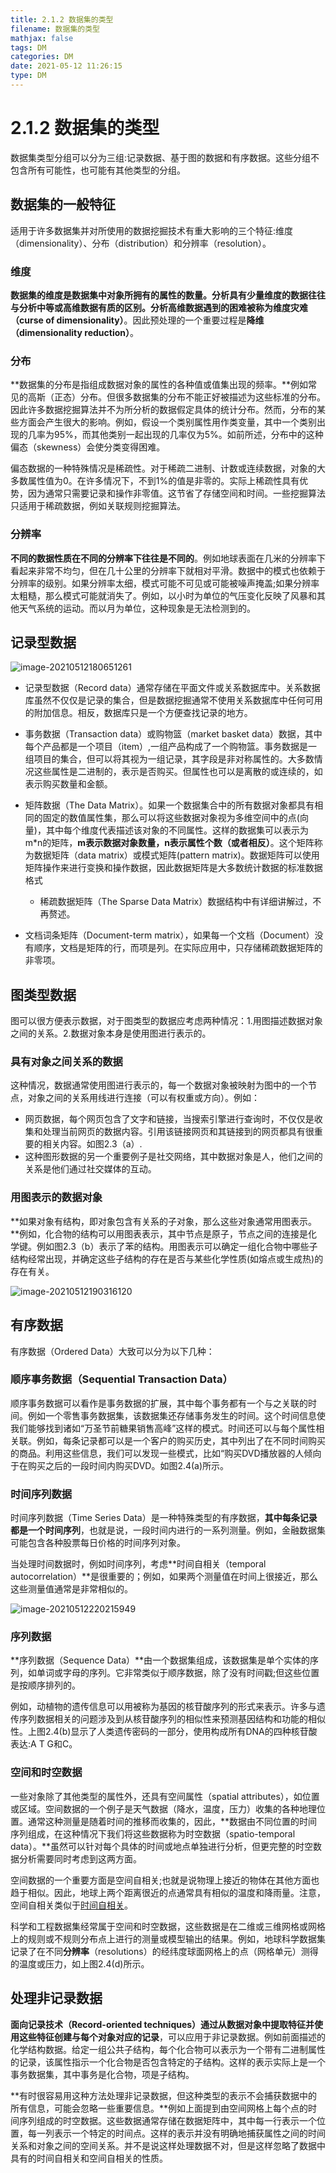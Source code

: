 ```yaml
---
title: 2.1.2 数据集的类型
filename: 数据集的类型
mathjax: false
tags: DM
categories: DM
date: 2021-05-12 11:26:15
type: DM
---
```

# 2.1.2 数据集的类型

数据集类型分组可以分为三组:记录数据、基于图的数据和有序数据。这些分组不包含所有可能性，也可能有其他类型的分组。

## 数据集的一般特征

适用于许多数据集并对所使用的数据挖掘技术有重大影响的三个特征:维度（dimensionality）、分布（distribution）和分辨率（resolution）。

### 维度

**数据集的维度是数据集中对象所拥有的属性的数量。**分析具有少量维度的数据往往与分析中等或高维数据有质的区别。分析高维数据遇到的困难被称为**维度灾难（curse of dimensionality）**。因此预处理的一个重要过程是**降维（dimensionality reduction）**。

### 分布

**数据集的分布是指组成数据对象的属性的各种值或值集出现的频率。**例如常见的高斯（正态）分布。但很多数据集的分布不能正好被描述为这些标准的分布。因此许多数据挖掘算法并不为所分析的数据假定具体的统计分布。然而，分布的某些方面会产生很大的影响。例如，假设一个类别属性用作类变量，其中一个类别出现的几率为95%，而其他类别一起出现的几率仅为5%。如前所述，分布中的这种偏态（skewness）会使分类变得困难。

偏态数据的一种特殊情况是稀疏性。对于稀疏二进制、计数或连续数据，对象的大多数属性值为0。在许多情况下，不到1%的值是非零的。实际上稀疏性具有优势，因为通常只需要记录和操作非零值。这节省了存储空间和时间。一些挖掘算法只适用于稀疏数据，例如关联规则挖掘算法。	

### 分辨率

**不同的数据性质在不同的分辨率下往往是不同的**。例如地球表面在几米的分辨率下看起来非常不均匀，但在几十公里的分辨率下就相对平滑。数据中的模式也依赖于分辨率的级别。如果分辨率太细，模式可能不可见或可能被噪声掩盖;如果分辨率太粗糙，那么模式可能就消失了。例如，以小时为单位的气压变化反映了风暴和其他天气系统的运动。而以月为单位，这种现象是无法检测到的。

## 记录型数据

![image-20210512180651261](2-Types%20of%20Data%20Sets/image-20210512180651261.png)

- 记录型数据（Record data）通常存储在平面文件或关系数据库中。关系数据库虽然不仅仅是记录的集合，但是数据挖掘通常不使用关系数据库中任何可用的附加信息。相反，数据库只是一个方便查找记录的地方。

- 事务数据（Transaction data）或购物篮（market basket data）数据，其中每个产品都是一个项目（item）,一组产品构成了一个购物篮。事务数据是一组项目的集合，但可以将其视为一组记录，其字段是非对称属性的。大多数情况这些属性是二进制的，表示是否购买。但属性也可以是离散的或连续的，如表示购买数量和金额。

- 矩阵数据（The Data Matrix）。如果一个数据集合中的所有数据对象都具有相同的固定的数值属性集，那么可以将这些数据对象视为多维空间中的点(向量)，其中每个维度代表描述该对象的不同属性。这样的数据集可以表示为m*n的矩阵，**m表示数据对象数量，n表示属性个数（或者相反）**。这个矩阵称为数据矩阵（data matrix）或模式矩阵(pattern matrix)。数据矩阵可以使用矩阵操作来进行变换和操作数据，因此数据矩阵是大多数统计数据的标准数据格式
  - 稀疏数据矩阵（The Sparse Data Matrix）数据结构中有详细讲解过，不再赘述。
- 文档词条矩阵（Document-term matrix），如果每一个文档（Document）没有顺序，文档是矩阵的行，而项是列。在实际应用中，只存储稀疏数据矩阵的非零项。

## 图类型数据

图可以很方便表示数据，对于图类型的数据应考虑两种情况：1.用图描述数据对象之间的关系。2.数据对象本身是使用图进行表示的。

### 具有对象之间关系的数据

这种情况，数据通常使用图进行表示的，每一个数据对象被映射为图中的一个节点，对象之间的关系用线进行连接（可以有权重或方向）。例如：

- 网页数据，每个网页包含了文字和链接，当搜索引擎进行查询时，不仅仅是收集和处理当前网页的数据内容。引用该链接网页和其链接到的网页都具有很重要的相关内容。如图2.3（a）.
- 这种图形数据的另一个重要例子是社交网络，其中数据对象是人，他们之间的关系是他们通过社交媒体的互动。

### 用图表示的数据对象

**如果对象有结构，即对象包含有关系的子对象，那么这些对象通常用图表示。**例如，化合物的结构可以用图表表示，其中节点是原子，节点之间的连接是化学键。例如图2.3（b）表示了苯的结构。用图表示可以确定一组化合物中哪些子结构经常出现，并确定这些子结构的存在是否与某些化学性质(如熔点或生成热)的存在有关。

![image-20210512190316120](2-Types%20of%20Data%20Sets/image-20210512190316120.png)

## 有序数据

有序数据（Ordered Data）大致可以分为以下几种：

### 顺序事务数据（Sequential Transaction Data）

顺序事务数据可以看作是事务数据的扩展，其中每个事务都有一个与之关联的时间。例如一个零售事务数据集，该数据集还存储事务发生的时间。这个时间信息使我们能够找到诸如“万圣节前糖果销售高峰”这样的模式。时间还可以与每个属性相关联。例如，每条记录都可以是一个客户的购买历史，其中列出了在不同时间购买的商品。利用这些信息，我们可以发现一些模式，比如“购买DVD播放器的人倾向于在购买之后的一段时间内购买DVD。如图2.4(a)所示。

### 时间序列数据

时间序列数据（Time Series Data）是一种特殊类型的有序数据，**其中每条记录都是一个时间序列**，也就是说，一段时间内进行的一系列测量。例如，金融数据集可能包含各种股票每日价格的时间序列对象。

当处理时间数据时，例如时间序列，考虑**时间自相关（temporal autocorrelation）**是很重要的；例如，如果两个测量值在时间上很接近，那么这些测量值通常是非常相似的。

![image-20210512220215949](2-Types%20of%20Data%20Sets/image-20210512220215949.png)

### 序列数据

**序列数据（Sequence Data）**由一个数据集组成，该数据集是单个实体的序列，如单词或字母的序列。它非常类似于顺序数据，除了没有时间戳;但这些位置是按顺序排列的。

例如，动植物的遗传信息可以用被称为基因的核苷酸序列的形式来表示。许多与遗传序列数据相关的问题涉及到从核苷酸序列的相似性来预测基因结构和功能的相似性。上图2.4(b)显示了人类遗传密码的一部分，使用构成所有DNA的四种核苷酸表达:A T G和C。

### 空间和时空数据

一些对象除了其他类型的属性外，还具有空间属性（spatial attributes），如位置或区域。空间数据的一个例子是天气数据（降水，温度，压力）收集的各种地理位置。通常这种测量是随着时间的推移而收集的，因此，**数据由不同位置的时间序列组成，在这种情况下我们将这些数据称为时空数据（spatio-temporal data）。**虽然可以针对每个具体的时间或地点单独进行分析，但更完整的时空数据分析需要同时考虑到这两方面。

空间数据的一个重要方面是空间自相关;也就是说物理上接近的物体在其他方面也趋于相似。因此，地球上两个距离很近的点通常具有相似的温度和降雨量。注意，空间自相关类似于[时间自相关](#时间序列数据)。

科学和工程数据集经常属于空间和时空数据，这些数据是在二维或三维网格或网格上的规则或不规则分布点上进行的测量或模型输出的结果。例如，地球科学数据集记录了在不同**分辨率**（resolutions）的经纬度球面网格上的点（网格单元）测得的温度或压力，如上图2.4(d)所示。

## 处理非记录数据

**面向记录技术（Record-oriented techniques）通过从数据对象中提取特征并使用这些特征创建与每个对象对应的记录**，可以应用于非记录数据。例如前面描述的化学结构数据。给定一组公共子结构，每个化合物可以表示为一个带有二进制属性的记录，该属性指示一个化合物是否包含特定的子结构。这样的表示实际上是一个事务数据集，其中事务是化合物，项是子结构。

**有时很容易用这种方法处理非记录数据，但这种类型的表示不会捕获数据中的所有信息，可能会忽略一些重要信息。**例如上面提到由空间网格上每个点的时间序列组成的时空数据。这些数据通常存储在数据矩阵中，其中每一行表示一个位置，每一列表示一个特定的时间点。这样的表示并没有明确地捕获属性之间的时间关系和对象之间的空间关系。并不是说这样处理数据不对，但是这样忽略了数据中具有的时间自相关和空间自相关的性质。

